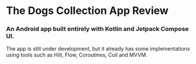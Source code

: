 # The Dogs Collection App Review
### An Android app built entirely with Kotlin and Jetpack Compose UI.

The app is still under development, but it already has some implementations using tools such as Hilt, Flow, Coroutines, Coil and MVVM.